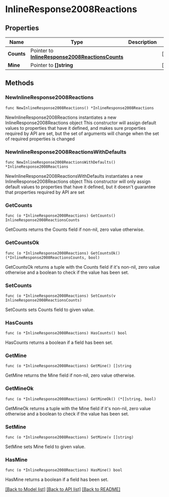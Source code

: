 # InlineResponse2008Reactions

## Properties

Name | Type | Description | Notes
------------ | ------------- | ------------- | -------------
**Counts** | Pointer to [**InlineResponse2008ReactionsCounts**](inline_response_200_8_reactions_counts.md) |  | [optional] 
**Mine** | Pointer to **[]string** |  | [optional] 

## Methods

### NewInlineResponse2008Reactions

`func NewInlineResponse2008Reactions() *InlineResponse2008Reactions`

NewInlineResponse2008Reactions instantiates a new InlineResponse2008Reactions object
This constructor will assign default values to properties that have it defined,
and makes sure properties required by API are set, but the set of arguments
will change when the set of required properties is changed

### NewInlineResponse2008ReactionsWithDefaults

`func NewInlineResponse2008ReactionsWithDefaults() *InlineResponse2008Reactions`

NewInlineResponse2008ReactionsWithDefaults instantiates a new InlineResponse2008Reactions object
This constructor will only assign default values to properties that have it defined,
but it doesn't guarantee that properties required by API are set

### GetCounts

`func (o *InlineResponse2008Reactions) GetCounts() InlineResponse2008ReactionsCounts`

GetCounts returns the Counts field if non-nil, zero value otherwise.

### GetCountsOk

`func (o *InlineResponse2008Reactions) GetCountsOk() (*InlineResponse2008ReactionsCounts, bool)`

GetCountsOk returns a tuple with the Counts field if it's non-nil, zero value otherwise
and a boolean to check if the value has been set.

### SetCounts

`func (o *InlineResponse2008Reactions) SetCounts(v InlineResponse2008ReactionsCounts)`

SetCounts sets Counts field to given value.

### HasCounts

`func (o *InlineResponse2008Reactions) HasCounts() bool`

HasCounts returns a boolean if a field has been set.

### GetMine

`func (o *InlineResponse2008Reactions) GetMine() []string`

GetMine returns the Mine field if non-nil, zero value otherwise.

### GetMineOk

`func (o *InlineResponse2008Reactions) GetMineOk() (*[]string, bool)`

GetMineOk returns a tuple with the Mine field if it's non-nil, zero value otherwise
and a boolean to check if the value has been set.

### SetMine

`func (o *InlineResponse2008Reactions) SetMine(v []string)`

SetMine sets Mine field to given value.

### HasMine

`func (o *InlineResponse2008Reactions) HasMine() bool`

HasMine returns a boolean if a field has been set.


[[Back to Model list]](../README.md#documentation-for-models) [[Back to API list]](../README.md#documentation-for-api-endpoints) [[Back to README]](../README.md)


